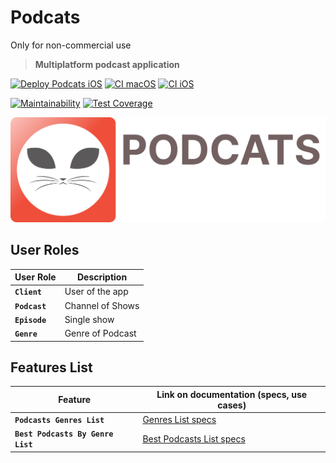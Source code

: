 # **Podcats**
Only for non-commercial use

> **Multiplatform podcast application**

[![Deploy Podcats iOS](https://github.com/alexnikol/Podcats/actions/workflows/Deploy.yml/badge.svg?branch=deploy%2Fdeploy_podcast_iphone_ios)](https://github.com/alexnikol/Podcats/actions/workflows/Deploy.yml) [![CI macOS](https://github.com/alexnikol/Podcats/actions/workflows/CI_macOS.yml/badge.svg)](https://github.com/alexnikol/Podcats/actions/workflows/CI_macOS.yml) [![CI iOS](https://github.com/alexnikol/Podcats/actions/workflows/CI_iOS.yml/badge.svg)](https://github.com/alexnikol/Podcats/actions/workflows/CI_iOS.yml)

[![Maintainability](https://api.codeclimate.com/v1/badges/8162b7af4639d0871449/maintainability)](https://codeclimate.com/github/alexnikol/Podcats/maintainability) [![Test Coverage](https://api.codeclimate.com/v1/badges/8162b7af4639d0871449/test_coverage)](https://codeclimate.com/github/alexnikol/Podcats/test_coverage)

![Large logo](Resources/large_icon.svg)

## **User Roles**
**User Role** | **Description**
------------- | -------------
**`Client`**  | User of the app
**`Podcast`**  | Channel of Shows
**`Episode`**  | Single show
**`Genre`**  | Genre of Podcast

## **Features List**
**Feature**                 | **Link on documentation (specs, use cases)**
--------------------------- | -----------------------------------------------
**`Podcasts Genres List`** | [Genres List specs](Podcasts%20Genres%20List/README.md)
**`Best Podcasts By Genre List`** | [Best Podcasts List specs](BestPodcasts/README.md)
